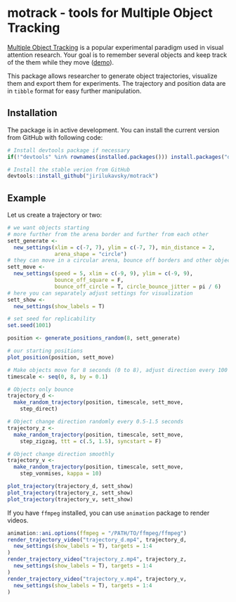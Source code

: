 # motrack - tools for Multiple Object Tracking

[Multiple Object Tracking](http://www.scholarpedia.org/article/Multiple_object_tracking) 
is a popular experimental paradigm used in visual attention research.
Your goal is to remember several objects and 
keep track of the them while they move ([demo](https://youtu.be/lAQM4QJRYV8)).

This package allows researcher to generate object trajectories, 
visualize them and export them for experiments.
The trajectory and position data are in `tibble` format for easy further manipulation.

## Installation

The package is in active development. 
You can install the current version from GitHub with following code:

``` r
# Install devtools package if necessary
if(!"devtools" %in% rownames(installed.packages())) install.packages("devtools")

# Install the stable verion from GitHub
devtools::install_github("jirilukavsky/motrack")
```

## Example

Let us create a trajectory or two:

``` r
# we want objects starting 
# more further from the arena border and further from each other
sett_generate <-
  new_settings(xlim = c(-7, 7), ylim = c(-7, 7), min_distance = 2,
               arena_shape = "circle")
# they can move in a circular arena, bounce off borders and other objects
sett_move <-
  new_settings(speed = 5, xlim = c(-9, 9), ylim = c(-9, 9),
               bounce_off_square = F,
               bounce_off_circle = T, circle_bounce_jitter = pi / 6)
# here you can separately adjust settings for visualization
sett_show <-
  new_settings(show_labels = T)

# set seed for replicability
set.seed(1001)

position <- generate_positions_random(8, sett_generate)

# our starting positions
plot_position(position, sett_move)

# Make objects move for 8 seconds (0 to 8), adjust direction every 100 ms
timescale <- seq(0, 8, by = 0.1)

# Objects only bounce
trajectory_d <- 
  make_random_trajectory(position, timescale, sett_move, 
    step_direct)

# Object change direction randomly every 0.5-1.5 seconds
trajectory_z <- 
  make_random_trajectory(position, timescale, sett_move, 
    step_zigzag, ttt = c(.5, 1.5), syncstart = F)

# Object change direction smoothly
trajectory_v <- 
  make_random_trajectory(position, timescale, sett_move, 
    step_vonmises, kappa = 10)

plot_trajectory(trajectory_d, sett_show)
plot_trajectory(trajectory_z, sett_show)
plot_trajectory(trajectory_v, sett_show)
```

If you have `ffmpeg` installed, you can use `animation` package to render videos.

``` r
animation::ani.options(ffmpeg = "/PATH/TO/ffmpeg/ffmpeg")
render_trajectory_video("trajectory_d.mp4", trajectory_d, 
  new_settings(show_labels = T), targets = 1:4
)
render_trajectory_video("trajectory_z.mp4", trajectory_z, 
  new_settings(show_labels = T), targets = 1:4
)
render_trajectory_video("trajectory_v.mp4", trajectory_v, 
  new_settings(show_labels = T), targets = 1:4
)
```
